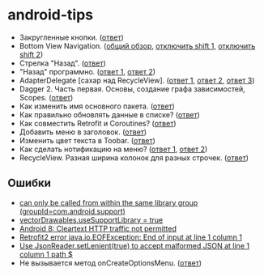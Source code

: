 # android-tips

* Закругленные кнопки. ([ответ](https://medium.com/@inibukanadit/androidstarter-1-i-want-a-round-button-636bc5553d6d))
* Bottom View Navigation. ([общий обзор](https://android.jlelse.eu/ultimate-guide-to-bottom-navigation-on-android-75e4efb8105f), [отключить shift 1](https://gist.github.com/aboutgaurav/7bc06bde7822502e51a06f9410dfd3e2), [отключить shift 2](http://qaru.site/questions/59984/how-to-disable-bottomnavigationview-shift-mode))
* Стрелка "Назад". ([ответ](https://stackoverflow.com/questions/26651602/display-back-arrow-on-toolbar))
* "Назад" программно. ([ответ 1](https://stackoverflow.com/questions/10863572/programmatically-go-back-to-the-previous-fragment-in-the-backstack), [ответ 2](https://stackoverflow.com/questions/34803872/android-back-button-navigate-to-specific-fragment))
* AdapterDelegate [сахар над RecycleView]. ([ответ 1](https://github.com/sockeqwe/AdapterDelegates), [ответ 2](https://android.jlelse.eu/android-dtt-19-adapter-delegates-6003349f2120), [ответ 3](https://android.jlelse.eu/keddit-part-4-recyclerview-delegate-adapters-data-classes-with-kotlin-9248f44327f7))
* Dagger 2. Часть первая. Основы, создание графа зависимостей, Scopes. ([ответ](https://habr.com/post/279125/))
* Как изменить имя основного пакета. ([ответ](https://stackoverflow.com/questions/16804093/android-studio-rename-package))
* Как правильно обновлять данные в списке? ([ответ](https://startandroid.ru/ru/blog/504-primer-ispolzovanija-android-diffutil.html))
* Как совместить Retrofit и Coroutines? ([ответ](https://medium.com/exploring-android/android-networking-with-coroutines-and-retrofit-a2f20dd40a83))
* Добавить меню в заголовок. ([ответ](https://devcolibri.com/unit/%D1%83%D1%80%D0%BE%D0%BA-11-%D1%80%D0%B0%D0%B1%D0%BE%D1%82%D0%B0-%D1%81-toolbar-%D0%B8-menu-%D0%BD%D0%B0-%D0%BF%D1%80%D0%B8%D0%BC%D0%B5%D1%80%D0%B5-userinfoactivity/))
* Изменить цвет текста в Toobar. ([ответ](https://stackoverflow.com/questions/26852108/how-do-you-set-the-title-color-for-the-new-toolbar))
* Как сделать нотификацию на меню? ([ответ 1](https://savannahscodecorner.wordpress.com/2018/04/25/bottomnavigationview-upgraded-adding-notification-badges/), [ответ 2](https://stackoverflow.com/questions/42682855/display-badge-on-top-of-bottom-navigation-bars-icon))
* RecycleView. Разная ширина колонок для разных строчек. ([ответ](https://stackoverflow.com/questions/31112291/recyclerview-layoutmanager-different-span-counts-on-different-rows))


## Ошибки

* [can only be called from within the same library group (groupId=com.android.support)](https://stackoverflow.com/questions/41150995/appcompatactivity-oncreate-can-only-be-called-from-within-the-same-library-group)
* [vectorDrawables.useSupportLibrary = true](https://medium.com/@imrankst1221/vector-drawable-is-the-best-practices-for-android-development-with-kotlin-9e8cf54372d5)
* [Android 8: Cleartext HTTP traffic not permitted](https://stackoverflow.com/questions/45940861/android-8-cleartext-http-traffic-not-permitted)
* [Retrofit2 error java.io.EOFException: End of input at line 1 column 1](https://stackoverflow.com/questions/35744795/retrofit2-error-java-io-eofexception-end-of-input-at-line-1-column-1)
* [Use JsonReader.setLenient(true) to accept malformed JSON at line 1 column 1 path $](https://stackoverflow.com/questions/39918814/use-jsonreader-setlenienttrue-to-accept-malformed-json-at-line-1-column-1-path)
* Не вызывается метод onCreateOptionsMenu. ([ответ](https://stackoverflow.com/questions/13267030/oncreateoptionsmenu-is-never-called))
